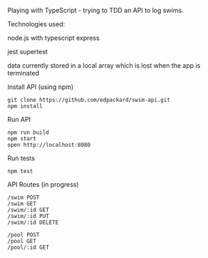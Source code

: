 Playing with TypeScript - trying to TDD an API to log swims.

Technologies used:

node.js with typescript
express

jest
supertest

data currently stored in a local array which is lost when the app is terminated

Install API (using npm)

```
git clone https://github.com/edpackard/swim-api.git
npm install
```

Run API

```
npm run build
npm start
open http://localhost:8080
```

Run tests

```
npm test
```

API Routes (in progress)

```
/swim POST
/swim GET
/swim/:id GET
/swim/:id PUT
/swim/:id DELETE

/pool POST
/pool GET
/pool/:id GET
```
